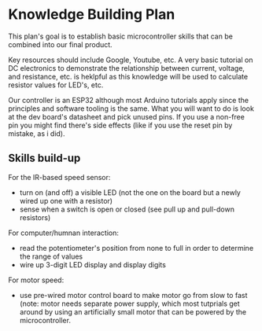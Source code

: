 # Knowledge Building Plan

This plan's goal is to establish basic microcontroller skills that can be combined into our final product.

Key resources should include Google, Youtube, etc. A very basic tutorial on DC electronics to demonstrate
the relationship between current, voltage, and resistance, etc. is heklpful as this knowledge will be used
to calculate resistor values for LED's, etc.

Our controller is an ESP32 although most Arduino tutorials apply since the principles and software 
tooling is the same. What you will want to do is look at the dev board's datasheet and pick unused
pins. If you use a non-free pin you might find there's side effects (like if you use the reset pin 
by mistake, as i did).

## Skills build-up

For the IR-based speed sensor:
- turn on (and off) a visible LED (not the one on the board but a newly wired up one with a resistor)
- sense when a switch is open or closed (see pull up and pull-down resistors)

For computer/humnan interaction:
- read the potentiometer's position from none to full in order to determine the range of values
- wire up 3-digit LED display and display digits

For motor speed:
- use pre-wired motor control board to make motor go from slow to fast (note: motor needs separate power supply,
which most tutprials get around by using an artificially small motor that can be powered by the microcontroller.
